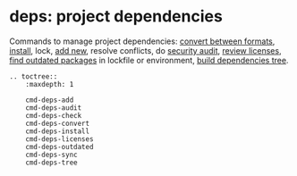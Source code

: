 # **deps**: project dependencies

Commands to manage project dependencies: [convert between formats](cmd-deps-convert), [install](cmd-deps-install), lock, [add new](cmd-deps-add), resolve conflicts, do [security audit](cmd-deps-audit), [review licenses](cmd-deps-licenses), [find outdated packages](cmd-deps-outdated) in lockfile or environment, [build dependencies tree](cmd-deps-tree).

```eval_rst
.. toctree::
    :maxdepth: 1

    cmd-deps-add
    cmd-deps-audit
    cmd-deps-check
    cmd-deps-convert
    cmd-deps-install
    cmd-deps-licenses
    cmd-deps-outdated
    cmd-deps-sync
    cmd-deps-tree
```
